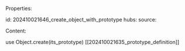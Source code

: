 Properties:

id: 202410021646_create_object_with_prototype
hubs:
source:

Content:

use Object.create(its_prototype) [[202410021635_prototype_definition]]

